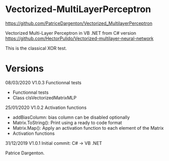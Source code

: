 # Vectorized-MultiLayerPerceptron

https://github.com/PatriceDargenton/Vectorized_MultilayerPerceptron

Vectorized Multi-Layer Perceptron in VB .NET from C# version https://github.com/HectorPulido/Vectorized-multilayer-neural-network

This is the classical XOR test.

# Versions

08/03/2020 V1.0.3 Functionnal tests
- Functionnal tests
- Class clsVectorizedMatrixMLP

25/01/2020 V1.0.2 Activation functions
- addBiasColumn: bias column can be disabled optionally
- Matrix.ToString(): Print using a ready to code format
- Matrix.Map(): Apply an activation function to each element of the Matrix
- Activation functions

31/12/2019 V1.0.1 Initial commit: C# -> VB .NET

Patrice Dargenton.